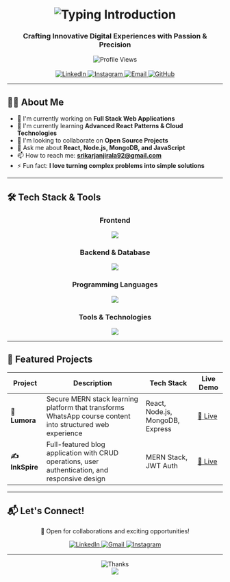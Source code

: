 <h1 align="center">
  <img src="https://readme-typing-svg.herokuapp.com?font=Fira+Code&size=35&duration=3000&pause=1000&color=3B82F6&center=true&vCenter=true&width=800&lines=Hello%21+I'm+Srikar+Janjirala;Full+Stack+Developer" alt="Typing Introduction" />
</h1>

<h3 align="center">Crafting Innovative Digital Experiences with Passion & Precision</h3>

<div align="center">
  <img src="https://komarev.com/ghpvc/?username=srikar-janjirala&color=blueviolet&style=flat-square&label=Profile+Views" alt="Profile Views" />
</div>

<br/>

<div align="center">
  <a href="https://www.linkedin.com/in/srikar-janjirala/" target="_blank">
    <img src="https://img.shields.io/badge/LinkedIn-0077B5?style=for-the-badge&logo=linkedin&logoColor=white" alt="LinkedIn" />
  </a>
  <a href="https://www.instagram.com/srikar_janjirala" target="_blank">
    <img src="https://img.shields.io/badge/Instagram-E4405F?style=for-the-badge&logo=instagram&logoColor=white" alt="Instagram" />
  </a>
  <a href="mailto:srikarjanjirala92@gmail.com">
    <img src="https://img.shields.io/badge/Email-D14836?style=for-the-badge&logo=gmail&logoColor=white" alt="Email" />
  </a>
  <a href="https://github.com/srikar-janjirala" target="_blank">
    <img src="https://img.shields.io/badge/GitHub-100000?style=for-the-badge&logo=github&logoColor=white" alt="GitHub" />
  </a>
</div>

---

## 👨‍💻 About Me

- 🔭 I'm currently working on **Full Stack Web Applications**
- 🌱 I'm currently learning **Advanced React Patterns & Cloud Technologies**
- 👯 I'm looking to collaborate on **Open Source Projects**
- 💬 Ask me about **React, Node.js, MongoDB, and JavaScript**
- 📫 How to reach me: **srikarjanjirala92@gmail.com**
- ⚡ Fun fact: **I love turning complex problems into simple solutions**

---

## 🛠 Tech Stack & Tools

<div align="center">

### Frontend
<img src="https://skillicons.dev/icons?i=react,js,html,css,tailwind,bootstrap" />

### Backend & Database
<img src="https://skillicons.dev/icons?i=nodejs,express,mongodb,mysql" />

### Programming Languages
<img src="https://skillicons.dev/icons?i=python,java,c,cpp" />

### Tools & Technologies
<img src="https://skillicons.dev/icons?i=git,github,vscode,postman,netlify,vercel" />

</div>

---

## 🚀 Featured Projects

<div align="center">

| Project | Description | Tech Stack | Live Demo |
|---------|-------------|------------|-----------|
| **🌟 Lumora** | Secure MERN stack learning platform that transforms WhatsApp course content into structured web experience | React, Node.js, MongoDB, Express | [🔗 Live](https://lumora-web.netlify.app/) |
| **✍️ InkSpire** | Full-featured blog application with CRUD operations, user authentication, and responsive design | MERN Stack, JWT Auth | [🔗 Live](https://inkspire-blog.netlify.app/) |

</div>

---

## 📬 Let's Connect!

<div align="center">
  <p>💼 Open for collaborations and exciting opportunities!</p>
  
  <a href="https://www.linkedin.com/in/srikar-janjirala/" target="_blank">
    <img alt="LinkedIn" src="https://img.shields.io/badge/LinkedIn-0077B5?style=for-the-badge&logo=linkedin&logoColor=white" />
  </a>
  <a href="mailto:srikarjanjirala92@gmail.com">
    <img alt="Gmail" src="https://img.shields.io/badge/Gmail-D14836?style=for-the-badge&logo=gmail&logoColor=white" />
  </a>
  <a href="https://www.instagram.com/srikar_janjirala" target="_blank">
    <img alt="Instagram" src="https://img.shields.io/badge/Instagram-E4405F?style=for-the-badge&logo=instagram&logoColor=white" />
  </a>
</div>

---

<div align="center">
  <img src="https://readme-typing-svg.herokuapp.com?font=Fira+Code&size=20&duration=3000&pause=1000&color=3B82F6&center=true&vCenter=true&width=600&lines=Thanks+for+visiting+my+profile!;Code,Click,Deploy!" alt="Thanks" />
</div>

<div align="center">
  <img src="https://capsule-render.vercel.app/api?type=waving&color=gradient&height=100&section=footer"/>
</div>

